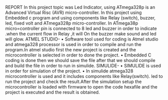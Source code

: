 REPORT
             In this project topic was Led Indicator, using ATmega328p is an Advanced Virtual Risc (AVR) micro-controller. In this project using Embedded c program and using components like Relay (switch), buzzer, led, fixed volt and ATmega328p micro-controller. In ATmega38p micro=controller pin is connected to 8 led and buzzer in order to indicate .when the current flow in Relay ,it will On the buzzer make sound and led will glow.
ATMEL STUDIO-
• Software tool used for coding is Atmel studio and atmega328 processor is used in order to compile and run the program.In atmel studio first the new project is created and the microcontroller is selected in order to done the project.
• Embedded C coding is done then we should save the file after that we should compile and build the file in order to run in simulide.
SIMULIDE-
• SIMULIDE is used in order for simulation of the project.
• In simulide atmega328 microcontroller is used and it includes components like Relay(switch). led to run the project and check the result.After the simulation setup the microcontroller is loaded with firmware to open the code hexafile and the project is executed and the result is obtained.

